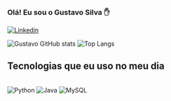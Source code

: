 
### Olá! Eu sou o Gustavo Silva ✋

[![Linkedin](https://img.shields.io/badge/LinkedIn-0077B5?style=for-the-badge&logo=linkedin&logoColor=white)](https://www.linkedin.com/in/gustavohsilva1)

![Gustavo GitHub stats](https://github-readme-stats.vercel.app/api?username=GustavoSilva25&show_icons=true&theme=dracula) 
![Top Langs](https://github-readme-stats.vercel.app/api/top-langs/?username=GustavoSilva25&layout=compact&theme=dracula)

## Tecnologias que eu uso no meu dia

<div style="display: inline_block"><br/>
    <img aling="center" alt="Python" src="https://img.shields.io/badge/Python-3776AB?style=for-the-badge&logo=python&logoColor=white" />
    <img aling="center" alt="Java" src="https://img.shields.io/badge/java-%23ED8B00.svg?style=for-the-badge&logo=openjdk&logoColor=white" />
    <img aling="center" alt="MySQL" src="https://img.shields.io/badge/mysql-%2300f.svg?style=for-the-badge&logo=mysql&logoColor=white" />

</div><br/>
